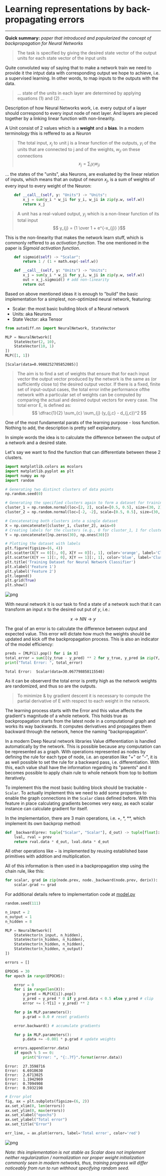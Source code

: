 # Learning representations by back-propagating errors

---
**Quick summary:** *paper that introduced and popularized the concept of backpropagation for Neural Networks*

> The task is specified by giving the desired state vector of the output units for each state vector of the input units

Quite convoluted way of saying that to make a network train we need to provide it the intput data with corresponding output we hope to achieve, i.e. a supervised learning. In other words, to map inputs to the outputs with the data.

> ... state of the units in each layer are determined by applying equations (1) and (2) ...

Description of how Neural Networks work, i.e. every output of a layer should correspond to every input node of next layer. And layers are pieced together by a linking linear function with non-linearity.

A Unit consist of 2 values which is a **weight** and a **bias**. In a modern terminology this is reffered to as a *Neuron*

> The total input, $x_{j}$ to unit j is a linear function of the outputs,
> $y_{i}$ of the units that are connected to j and of the weights, $w_{ji}$
> on these connections $$ x_{j} = \sum_{i}y_{i}w_{ji} $$

... the states of the "units", aka Neurons, are evaluated by the linear relation of inputs, which means that an output of neuron $x_{j}$, is a sum of weights of every input to every weight of the Neuron:

```python
    def __call__(self, y: "Units") -> "Units":
        x_j = sum(y_i * w_ji for y_i, w_ji in zip(y.w, self.w))
        return x_j
```

> A unit has a real-valued output, $y_{j}$ which is a non-linear function of its total input $$ y_{j} = {1 \over 1 + e^{-x_{j}} }$$

This is the non-linearity that makes the network learn stuff, which is commonly reffered to as *activation function*. The one mentioned in the paper is *Sigmoid activation function*.

```python
    def sigmoid(self) -> "Scalar":
        return 1 / (1 + math.exp(-self.w))

    def __call__(self, y: "Units") -> "Units":
        x_j = sum(y_i * w_ji for y_i, w_ji in zip(y.w, self.w))
        out = x_j.sigmoid() # add non-linearity
        return out
```

Based on above mentioned ideas it is enough to "build" the basic implementation for a simplest, non-optimized neural network, featuring:
- Scalar: the most basic building block of a Neural network
- Units: aka Neurons
- State Vector: aka Tensor


```python
from autodiff.nn import NeuralNetwork, StateVector

MLP = NeuralNetwork([
    StateVector(2, 10),
    StateVector(10, 1)
])
MLP([1, 1])
```




    [Scalar(data=0.9988252705852085)]



> The aim is to find a set of weights that ensure that for each
> input vector the output vector produced by the network is the
> same as (or sufficiently close to) the desired output vector. If
> there is a fixed, finite set of input-output cases, the total error
> inthe performance ofthe network with a particular set of weights
> can be computed by comparing the actual and desired output
> vectors for every case. The total error E, is defined as:
> $$ \dfrac{1}{2} \sum_{c} \sum_{j} (y_{j,c} - d_{j,c})^2 $$

One of the most fundamental parats of the learning purpose - loss function. Nothing to add, the description is pretty self explanotory. 

In simple words the idea is to calculate the difference between the output of a network and a desired state.

Let's say we want to find the function that can differentiate between these 2 clusters.  


```python
import matplotlib.colors as mcolors
import matplotlib.pyplot as plt
import numpy as np
import random

# Generating two distinct clusters of data points
np.random.seed(0)

# Generating the specified clusters again to form a dataset for training a neural network classifier
cluster_1 = np.random.normal(loc=[2, 2], scale=[0.5, 0.5], size=(30, 2))
cluster_2 = np.random.normal(loc=[-2, -2], scale=[0.5, 0.5], size=(30, 2))

# Concatenating both clusters into a single dataset
X = np.concatenate([cluster_1, cluster_2], axis=0)
# Creating labels for the clusters (e.g., 0 for cluster_1, 1 for cluster_2)
Y = np.concatenate([np.zeros(30), np.ones(30)])

# Plotting the dataset with labels
plt.figure(figsize=(6, 4))
plt.scatter(X[Y == 0][:, 0], X[Y == 0][:, 1], color='orange', label='Cluster 1')
plt.scatter(X[Y == 1][:, 0], X[Y == 1][:, 1], color='blue', label='Cluster 2')
plt.title('Training Dataset for Neural Network Classifier')
plt.xlabel('Feature 1')
plt.ylabel('Feature 2')
plt.legend()
plt.grid(True)
plt.show()

```


    
![png](README_files/README_3_0.png)
    


With neural network it is our task to find a state of a network such that it can transform an input $x$ to the desired out put of $y$, i.e.:

$$ x \rightarrow NN \rightarrow y $$


The goal of an error is to calculate the difference between output and expected value. This error will dictate how much the weights should be updated and kick off the backpropagation process. This is also an indicator of the model efficiency:


```python
preds = [MLP(i).pop() for i in X]
total_error = sum([(y_true - y_pred) ** 2 for y_true, y_pred in zip(Y, preds)])
print("Total Error: ", total_error)
```

    Total Error:  Scalar(data=30.067798858115548)


As it can be observerd the total error is pretty high as the network weights are randomized, and thus so are the outputs.

> To minimize & by gradient descent
> it is necessary to compute the partial derivative of E with respect
> to each weight in the network.

The learning process starts with the Error and this value affects the gradient's magnitude of a whole network. This holds true as backpropagation starts from the latest node in a computational graph and works its way backwards. It computes derivatives and propagates them backward through the network, hence the naming "backpropagation".

In a modern Deep Neural network libraries Value differentiation is handled automatically by the network. This is possible because any computation can be represented as a graph. With operations represented as nodes by defining the rule for each type of node, i.e. an operation like "+" or "-", it is as well possible to set the rule for a backward pass, i.e. differentiation. With this, each value shall have the information regarding its "parents" and it becomes possible to apply chain rule to whole network from top to bottom iteratively.

To implement this the most basic building block should be trackable - `Scalar`. To actually implement this we need to add some properties to enable the graph connections in the `Scalar` class defined before. With this feature in place calculating gradients becomes very easy, as each scalar instance can calculate gradient for itself.

In the implementation, there are 3 main operations, i.e. $+$, $*$, $**$, which implement its own backprop method:
```python
def _backward(prev: tuple["Scalar", "Scalar"], d_out) -> tuple[float]:
    lval, rval = prev
    return rval.data * d_out, lval.data * d_out
```

All other operations like $-$ is implemented by reusing established base primitives with addition and multiplication.

All of this information is then used in a backpropagation step using the chain rule, like this:
```python
for scalar, grad in zip(node.prev, node._backward(node.prev, deriv)):
    scalar.grad += grad
```

For additional details refere to implementation code at [model.py](./autodiff/model.py)


```python
random.seed(111)

n_input = 2
n_output = 1
n_hidden = 8

MLP = NeuralNetwork([
    StateVector(n_input, n_hidden),
    StateVector(n_hidden, n_hidden),
    StateVector(n_hidden, n_hidden),
    StateVector(n_hidden, n_output)
])

errors = []

EPOCHS = 30
for epoch in range(EPOCHS):

    error = 0
    for i in range(len(X)):
        y_pred = MLP(X[i]).pop()
        y_pred = y_pred * 0 if y_pred.data < 0.5 else y_pred # clip
        error += (-Y[i] + y_pred) ** 2

    for p in MLP.parameters():
        p.grad = 0.0 # reset gradients

    error.backward() # accumulate gradients

    for p in MLP.parameters():
        p.data += -0.001 * p.grad # update weights

    errors.append(error.data)
    if epoch % 5 == 0:
        print("Error: ", "{:.7f}".format(error.data)) 
```

    Error:  27.3598716
    Error:  6.6910630
    Error:  2.6713025
    Error:  1.1942969
    Error:  0.7094908
    Error:  0.5932198



```python
# Error plot
fig, ax = plt.subplots(figsize=(6, 2))
ax.set_xlim(0, len(errors))
ax.set_ylim(0, max(errors))
ax.set_xlabel("epochs")
ax.set_ylabel("Total error")
ax.set_title("Error")

err_line, = ax.plot(errors, label='Total error', color='red')
```


    
![png](README_files/README_9_0.png)
    


*Note: this implementation is not stable as Scalar does not implement neither regularization / normalization nor proper weight initialization commonly seen in modern networks, thus, training progress will differ noticeably from run to run withhout specifying random seed.*
